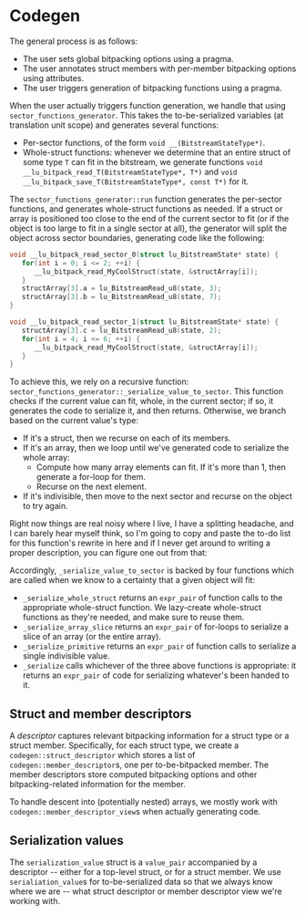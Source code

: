 
# Codegen

The general process is as follows:

* The user sets global bitpacking options using a pragma.
* The user annotates struct members with per-member bitpacking options using attributes.
* The user triggers generation of bitpacking functions using a pragma.

When the user actually triggers function generation, we handle that using `sector_functions_generator`. This takes the to-be-serialized variables (at translation unit scope) and generates several functions:

* Per-sector functions, of the form `void __(BitstreamStateType*)`.
* Whole-struct functions: whenever we determine that an entire struct of some type `T` can fit in the bitstream, we generate functions `void __lu_bitpack_read_T(BitstreamStateType*, T*)` and `void __lu_bitpack_save_T(BitstreamStateType*, const T*)` for it.

The `sector_functions_generator::run` function generates the per-sector functions, and generates whole-struct functions as needed. If a struct or array is positioned too close to the end of the current sector to fit (or if the object is too large to fit in a single sector at all), the generator will split the object across sector boundaries, generating code like the following:

```c
void __lu_bitpack_read_sector_0(struct lu_BitstreamState* state) {
   for(int i = 0; i <= 2; ++i) {
      __lu_bitpack_read_MyCoolStruct(state, &structArray[i]);
   }
   structArray[3].a = lu_BitstreamRead_u8(state, 3);
   structArray[3].b = lu_BitstreamRead_u8(state, 7);
}

void __lu_bitpack_read_sector_1(struct lu_BitstreamState* state) {
   structArray[3].c = lu_BitstreamRead_u8(state, 2);
   for(int i = 4; i <= 6; ++i) {
      __lu_bitpack_read_MyCoolStruct(state, &structArray[i]);
   }
}
```

To achieve this, we rely on a recursive function: `sector_functions_generator::_serialize_value_to_sector`. This function checks if the current value can fit, whole, in the current sector; if so, it generates the code to serialize it, and then returns. Otherwise, we branch based on the current value's type:

* If it's a struct, then we recurse on each of its members.
* If it's an array, then we loop until we've generated code to serialize the whole array:
  * Compute how many array elements can fit. If it's more than 1, then generate a for-loop for them.
  * Recurse on the next element.
* If it's indivisible, then move to the next sector and recurse on the object to try again.

Right now things are real noisy where I live, I have a splitting headache, and I can barely hear myself think, so I'm going to copy and paste the to-do list for this function's rewrite in here and if I never get around to writing a proper description, you can figure one out from that:

Accordingly, `_serialize_value_to_sector` is backed by four functions which are called when we know to a certainty that a given object will fit:

* `_serialize_whole_struct` returns an `expr_pair` of function calls to the appropriate whole-struct function. We lazy-create whole-struct functions as they're needed, and make sure to reuse them.
* `_serialize_array_slice` returns an `expr_pair` of for-loops to serialize a slice of an array (or the entire array).
* `_serialize_primitive` returns an `expr_pair` of function calls to serialize a single indivisible value.
* `_serialize` calls whichever of the three above functions is appropriate: it returns an `expr_pair` of code for serializing whatever's been handed to it.


## Struct and member descriptors

A *descriptor* captures relevant bitpacking information for a struct type or a struct member. Specifically, for each struct type, we create a `codegen::struct_descriptor` which stores a list of `codegen::member_descriptor`s, one per to-be-bitpacked member. The member descriptors store computed bitpacking options and other bitpacking-related information for the member.

To handle descent into (potentially nested) arrays, we mostly work with `codegen::member_descriptor_view`s when actually generating code.


## Serialization values

The `serialization_value` struct is a `value_pair` accompanied by a descriptor -- either for a top-level struct, or for a struct member. We use `serialiation_value`s for to-be-serialized data so that we always know where we are -- what struct descriptor or member descriptor view we're working with.